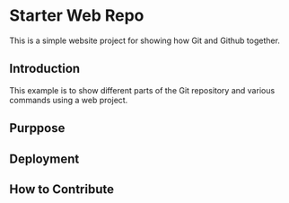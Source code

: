# Starter Web Repo

This is a simple website project for 
showing how Git and Github together.

## Introduction
This example is to show different parts
of the Git repository and various commands 
using a web project.

## Purppose

## Deployment

## How to Contribute
